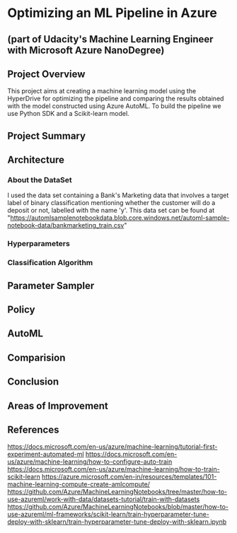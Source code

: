 # Optimizing an ML Pipeline in Azure
## (part of Udacity's Machine Learning Engineer with Microsoft Azure NanoDegree)

## Project Overview
This project aims at creating a machine learning model using the HyperDrive for optimizing the pipeline and comparing the results obtained with the model constructed using Azure AutoML.
To build the pipeline we use Python SDK and a Scikit-learn model.

## Project Summary

## Architecture


### About the DataSet
I used the data set containing a Bank's Marketing data that involves a target label of binary classification mentioning whether the customer will do a deposit or not, labelled with the name 'y'. This data set can be found at "https://automlsamplenotebookdata.blob.core.windows.net/automl-sample-notebook-data/bankmarketing_train.csv"

### Hyperparameters
### Classification Algorithm

## Parameter Sampler
## Policy





## AutoML



## Comparision


## Conclusion

## Areas of Improvement

## References
https://docs.microsoft.com/en-us/azure/machine-learning/tutorial-first-experiment-automated-ml
https://docs.microsoft.com/en-us/azure/machine-learning/how-to-configure-auto-train
https://docs.microsoft.com/en-us/azure/machine-learning/how-to-train-scikit-learn
https://azure.microsoft.com/en-in/resources/templates/101-machine-learning-compute-create-amlcompute/
https://github.com/Azure/MachineLearningNotebooks/tree/master/how-to-use-azureml/work-with-data/datasets-tutorial/train-with-datasets
https://github.com/Azure/MachineLearningNotebooks/blob/master/how-to-use-azureml/ml-frameworks/scikit-learn/train-hyperparameter-tune-deploy-with-sklearn/train-hyperparameter-tune-deploy-with-sklearn.ipynb



















































































